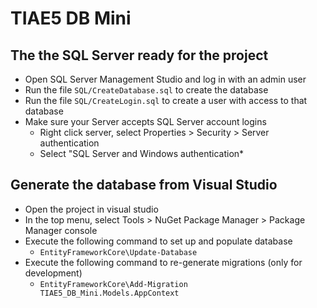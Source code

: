 # TIAE5 DB Mini

## The the SQL Server ready for the project
* Open SQL Server Management Studio and log in with an admin user
* Run the file `SQL/CreateDatabase.sql` to create the database
* Run the file `SQL/CreateLogin.sql` to create a user with access to that database
* Make sure your Server accepts SQL Server account logins
  * Right click server, select Properties > Security > Server authentication
  * Select "SQL Server and Windows authentication* 

## Generate the database from Visual Studio
* Open the project in visual studio
* In the top menu, select Tools > NuGet Package Manager > Package Manager console
* Execute the following command to set up and populate database
  * `EntityFrameworkCore\Update-Database`
* Execute the following command to re-generate migrations (only for development)
  * `EntityFrameworkCore\Add-Migration TIAE5_DB_Mini.Models.AppContext`
